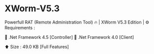 # XWorm-V5.3
Powerfull RAT (Remote Administration Tool)
🔥 | XWorm V5.3 Edition |
⚙️ Requirements :

🔸 .Net Framework 4.5 [Controller]
🔸 .Net Framework 4.0 [Client]

⬆️ Size : 49.0 KB [Full Features]
